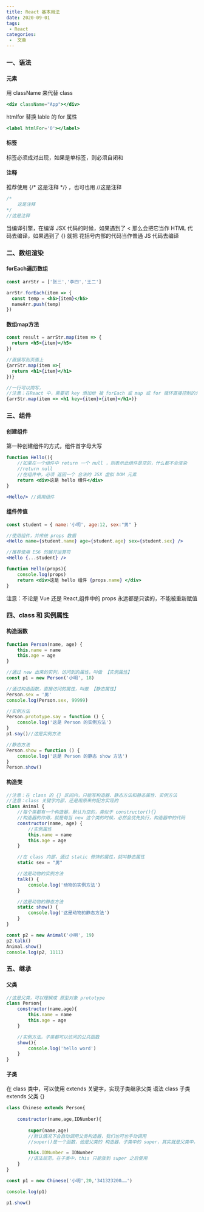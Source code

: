 ```yaml
---
title: React 基本用法
date: 2020-09-01
tags:
 - React
categories:
 -  文章
---
```


### 一、语法

#### 元素

用 className 来代替 class

```jsx
<div className="App"></div>
```

htmlfor 替换 lable 的 for 属性

```jsx
<label htmlFor='0'></label>
```

#### 标签

标签必须成对出现，如果是单标签，则必须自闭和

#### 注释

推荐使用 {/* 这是注释 */} ，也可也用 //这是注释

```jsx
/* 
	这是注释 
*/
//这是注释
```

当编译引擎，在编译 JSX 代码的时候，如果遇到了 < 那么会把它当作 HTML 代码去编译，如果遇到了 {} 就把 花括号内部的代码当作普通 JS 代码去编译

### 二、数组渲染

#### forEach遍历数组

```jsx
const arrStr = ['张三','李四','王二']

arrStr.forEach(item => {
  const temp = <h5>{item}</h5>
  nameArr.push(temp)
})
```

#### 数组map方法

```jsx
const result = arrStr.map(item => {
  return <h5>{item}</h5>
})

//直接写到页面上
{arrStr.map(item =>{
  return <h1>{item}</h1>
})}

//一行可以简写，
//注意：在React 中，需要把 key 添加给 被 forEach 或 map 或 for 循环直接控制的元素
{arrStr.map(item => <h1 key={item}>{item}</h1>)}
```

### 三、组件

#### 创建组件

第一种创建组件的方式，组件首字母大写

```jsx
function Hello(){
    //如果在一个组件中 return 一个 null ，则表示此组件是空的，什么都不会渲染
    //return null
    //在组件中，必须 返回一个 合法的 JSX 虚拟 DOM 元素
	return <div>这是 hello 组件</div>
}

<Hello/> //调用组件
```

#### 组件传值

```jsx
const student = { name:'小明', age:12, sex:"男" }

//使用组件，并传统 props 数据
<Hello name={student.name} age={student.age} sex={student.sex} />

//推荐使用 ES6 的展开运算符
<Hello {...student} />

function Hello(props){
    console.log(props)
    return <div>这是 hello 组件 {props.name} </div>
}
```

注意：不论是 Vue 还是 React,组件中的 props 永远都是只读的，不能被重新赋值

### 四、class 和 实例属性

#### 构造函数

```jsx
function Person(name, age) {
    this.name = name
    this.age = age
}

//通过 new 出来的实列，访问到的属性，叫做 【实例属性】
const p1 = new Person('小明', 18)

//通过构造函数，直接访问的属性，叫做 【静态属性】
Person.sex = '男'
console.log(Person.sex, 99999)

//实例方法
Person.prototype.say = function () {
    console.log('这是 Person 的实例方法')
}
p1.say()//这是实例方法

//静态方法
Person.show = function () {
    console.log('这是 Person 的静态 show 方法')
}
Person.show()
```

#### 构造类

```jsx
//注意：在 class 的 {} 区间内，只能写构造器、静态方法和静态属性、实例方法
//注意：class 关键字内部，还是用原来的配方实现的
class Animal {
    //每个类都有一个构造器，默认为空的，类似于 constructor(){}
    //构造器的作用，就是每当 new 这个类的时候，必然会优先执行，构造器中的代码
    constructor(name, age) {
        //实例属性
        this.name = name
        this.age = age
    }

    //在 class 内部，通过 static 修饰的属性，就叫静态属性
    static sex = "男"

    //这是动物的实例方法
    talk() {
        console.log('动物的实例方法')
    }

    //这是动物的静态方法
    static show() {
        console.log('这是动物的静态方法')
    }
}

const p2 = new Animal('小明', 19)
p2.talk()
Animal.show()
console.log(p2, 1111)
```

### 五、继承

#### 父类

```jsx
//这是父类，可以理解成 原型对象 prototype
class Person{
    constructor(name,age){
        this.name = name
        this.age = age
    }

    //实例方法，子类都可以访问的公共函数
    show(){
        console.log('hello word')
    }
}
```

#### 子类

在 class 类中，可以使用 extends 关键字，实现子类继承父类
语法 class 子类 extends 父类 {}

```jsx
class Chinese extends Person{
    
    constructor(name,age,IDNumber){
      
      	super(name,age)
        //默认情况下会自动调用父类构造器，我们也可也手动调用
        //super()是一个函数，他是父类的 构造器，子类中的 super，其实就是父类中，constructor 构造器的一个引用

        this.IDNumber = IDNumber
        //语法规范，在子类中，this 只能放到 super 之后使用
    }
}

const p1 = new Chinese('小明',20,'341323200……')

console.log(p1)

p1.show()
```

